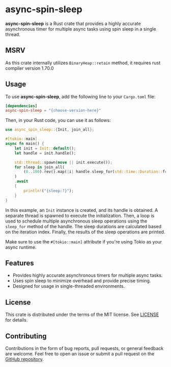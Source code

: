 # async-spin-sleep

**async-spin-sleep** is a Rust crate that provides a highly accurate asynchronous timer for multiple async tasks using spin sleep in a single thread.

## MSRV

As this crate internally utilizes `BinaryHeap::retain` method, it requires rust compiler version 1.70.0

## Usage

To use **async-spin-sleep**, add the following line to your `Cargo.toml` file:

```toml
[dependencies]
async-spin-sleep = "{choose-version-here}"
```

Then, in your Rust code, you can use it as follows:

```rust
use async_spin_sleep::{Init, join_all};

#[tokio::main]
async fn main() {
    let init = Init::default();
    let handle = init.handle();

    std::thread::spawn(move || init.execute());
    for sleep in join_all(
        (0..100).rev().map(|i| handle.sleep_for(std::time::Duration::from_micros(i) * 150)),
    )
    .await
    {
        println!("{sleep:?}");
    }
}
```

In this example, an `Init` instance is created, and its handle is obtained. A separate thread is spawned to execute the initialization. Then, a loop is used to schedule multiple asynchronous sleep operations using the `sleep_for` method of the handle. The sleep durations are calculated based on the iteration index. Finally, the results of the sleep operations are printed.

Make sure to use the `#[tokio::main]` attribute if you're using Tokio as your async runtime.

## Features

- Provides highly accurate asynchronous timers for multiple async tasks.
- Uses spin sleep to minimize overhead and provide precise timing.
- Designed for usage in single-threaded environments.

## License

This crate is distributed under the terms of the MIT license. See [LICENSE](LICENSE) for details.

## Contributing

Contributions in the form of bug reports, pull requests, or general feedback are welcome. Feel free to open an issue or submit a pull request on the [GitHub repository](https://github.com/kang-sw/async-spin-sleep-rs).
